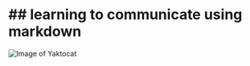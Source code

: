  <h1>## learning to communicate using markdown</h1>

![Image of Yaktocat](https://octodex.github.com/images/yaktocat.png)
